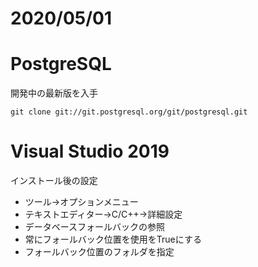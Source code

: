 
# 2020/05/01

# PostgreSQL
開発中の最新版を入手
```
git clone git://git.postgresql.org/git/postgresql.git 
```

# Visual Studio 2019
インストール後の設定  
- ツール→オプションメニュー  
- テキストエディター→C/C++→詳細設定
- データベースフォールバックの参照
- 常にフォールバック位置を使用をTrueにする
- フォールバック位置のフォルダを指定

